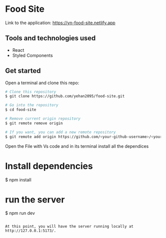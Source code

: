 # Food Site

Link to the application: https://yn-food-site.netlify.app


## Tools and technologies used

- React
- Styled Components


## Get started

Open a terminal and clone this repo:

```bash
# Clone this repository
$ git clone https://github.com/yehan2095/food-site.git

# Go into the repository
$ cd food-site

# Remove current origin repository
$ git remote remove origin

# If you want, you can add a new remote repository
$ git remote add origin https://github.com/<your-github-username>/<your-repo-name>.git

```

Open the File with Vs code and in its terminal install all the dependices

# Install dependencies
$ npm install



# run the server
$ npm run dev
```

At this point, you will have the server running locally at http://127.0.0.1:5173/.

